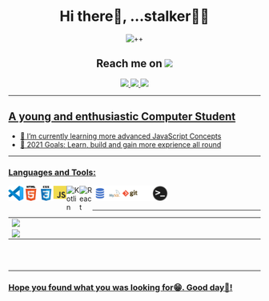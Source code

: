 <h1 align="center">  Hi there👋, ...stalker👀🤣</h1>

<p align="center">
  <img align="top" src="https://badges.pufler.dev/visits/RyanKoech/RyanKoech"/>++
</p>

<h2 align="center">Reach me on <img src="https://media0.giphy.com/media/jqNPzdTTxQfOgOqpO4/source.gif" width="50px"></h2>

<p align="center">
  
<!-- <img src="https://img.shields.io/badge/-ritik-purple?style=flat-square&logo=instagram&logoColor=white&link=https://www.instagram.com"/> -->
<a href="mailto: sirryankoech@gmail.com">
 <img src="https://img.shields.io/badge/Gmail-D14836?style=for-the-badge&logo=gmail&logoColor=white"/>
</a>
<a href="https://www.linkedin.com/in/ryan-koech-7ba340209/">
 <img src="https://img.shields.io/badge/LinkedIn-0077B5?style=for-the-badge&logo=linkedin&logoColor=white"/>
</a>
 <a href="https://twitter.com/_ryan_dev">
 <img src="https://img.shields.io/badge/Twitter-1DA1F2?style=for-the-badge&logo=twitter&logoColor=white"/>
<!-- </a>
  <a href="">
 <img src="https://img.shields.io/badge/WhatsApp-25D366?style=for-the-badge&logo=whatsapp&logoColor=white"/>
</a> -->
</p>
  
---

## A young and enthusiastic Computer Student

- 🌱 I’m currently learning more advanced JavaScript Concepts
- 🥅 2021 Goals: Learn, build and gain more exprience all round

---

### Languages and Tools:

<img align="left" alt="Visual Studio Code" width="30px" src="https://raw.githubusercontent.com/github/explore/80688e429a7d4ef2fca1e82350fe8e3517d3494d/topics/visual-studio-code/visual-studio-code.png" />
<img align="left" alt="HTML5" width="30px" src="https://raw.githubusercontent.com/github/explore/80688e429a7d4ef2fca1e82350fe8e3517d3494d/topics/html/html.png" />
<img align="left" alt="CSS3" width="30px" src="https://raw.githubusercontent.com/github/explore/80688e429a7d4ef2fca1e82350fe8e3517d3494d/topics/css/css.png" />
<img align="left" alt="JavaScript" width="26px" src="https://raw.githubusercontent.com/github/explore/80688e429a7d4ef2fca1e82350fe8e3517d3494d/topics/javascript/javascript.png" />
<img align="left" alt="Kotlin" width="26px" src="https://mk0sigezamu77feo2fi6.kinstacdn.com/wp-content/uploads/2017/07/logo_500x500.png" />
<img align="left" alt="React" width="26px" src="https://reactnative.dev/img/header_logo.svg" />
<img align="left" alt="SQL" width="30px" src="https://raw.githubusercontent.com/github/explore/80688e429a7d4ef2fca1e82350fe8e3517d3494d/topics/sql/sql.png" />
<img align="left" alt="MySQL" width="30px" src="https://raw.githubusercontent.com/github/explore/80688e429a7d4ef2fca1e82350fe8e3517d3494d/topics/mysql/mysql.png" />
<img align="left" alt="Git" width="30px" src="https://raw.githubusercontent.com/github/explore/80688e429a7d4ef2fca1e82350fe8e3517d3494d/topics/git/git.png" />
<img align="left" alt="GitHub" width="30px" src="https://raw.githubusercontent.com/RyanKoech/RyanKoech/master/.github/images/Github-Logo.png" />
<img align="left" alt="Terminal" width="30px" src="https://raw.githubusercontent.com/github/explore/80688e429a7d4ef2fca1e82350fe8e3517d3494d/topics/terminal/terminal.png" />


<br />
<br />

---


<!--   [![Anurag's GitHub stats](https://github-readme-stats.vercel.app/api?username=RyanKoech&show_icons=true&theme=tokyonight)](https://github.com/anuraghazra/github-readme-stats) -->
<!--   [![Top Langs](https://github-readme-stats.vercel.app/api/top-langs/?username=RyanKoech&langs_count=8&layout=compact&theme=tokyonight)](https://github.com/anuraghazra/github-readme-stats) -->
<table>
  <tr>
    <td>
        <!--Streak-->
        <img width="400px" align="left" src="https://github-readme-streak-stats.herokuapp.com/?user=RyanKoech&show_icons=true&locale=en&layout=compact&theme=tokyonight"/>
    </td>
    <td>
      <!--Languages -->
      <img width="400px" align="left" src="https://github-readme-stats.vercel.app/api/top-langs/?username=RyanKoech&langs_count=8&layout=compact&theme=tokyonight"/>
    </td>
  </tr>
  <tr>
    <td>
      <!--Stats-->
      <img width="500px" align="left" src="https://github-readme-stats.vercel.app/api?username=RyanKoech&show_icons=true&theme=tokyonight"/>
    </td>
  </tr>
</table>

<br />
<br />

---
<p align="left"><h3 align="left">  Hope you found what you was looking for😁. Good day👋!</h3></p>  


  
 
[linkedin]: https://www.linkedin.com/in/ryan-koech-7ba340209/?target=_blank

